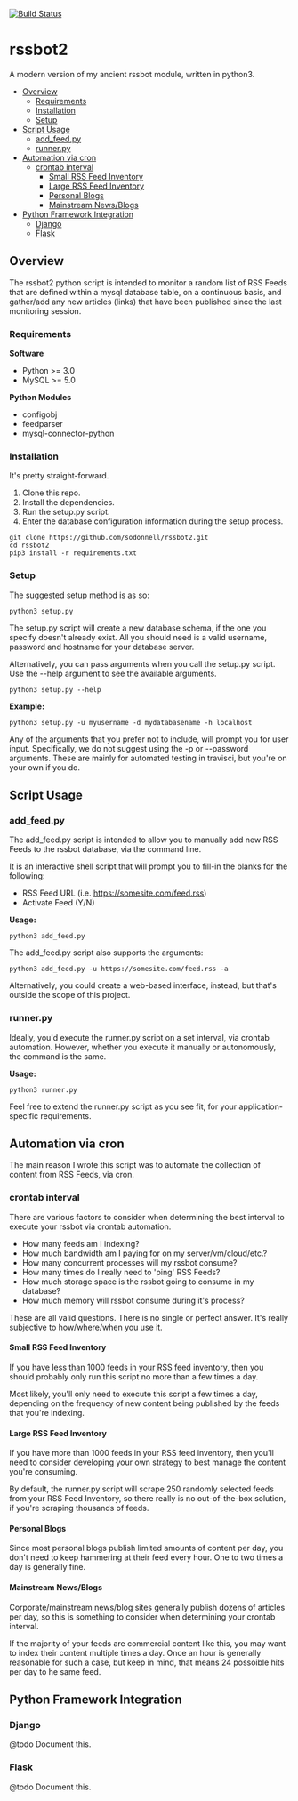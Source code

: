[![Build Status](https://travis-ci.org/sodonnell/rssbot2.svg?branch=development)](https://travis-ci.org/sodonnell/rssbot2)

# rssbot2 

A modern version of my ancient rssbot module, written in python3.

<!-- TOC -->
- [Overview](#overview)
  - [Requirements](#requirements)
  - [Installation](#installation)
  - [Setup](#setup)
- [Script Usage](#script-usage)
  - [add_feed.py](#addfeedpy)
  - [runner.py](#runnerpy)
- [Automation via cron](#automation-via-cron)
  - [crontab interval](#crontab-interval)
    - [Small RSS Feed Inventory](#small-rss-feed-inventory)
    - [Large RSS Feed Inventory](#large-rss-feed-inventory)
    - [Personal Blogs](#personal-blogs)
    - [Mainstream News/Blogs](#mainstream-newsblogs)
- [Python Framework Integration](#python-framework-integration)
  - [Django](#django)
  - [Flask](#flask)
<!-- /TOC -->

## Overview

The rssbot2 python script is intended to monitor a random list of RSS Feeds that are defined within a mysql database table, on a continuous basis, and gather/add any new articles (links) that have been published since the last monitoring session.

### Requirements

**Software**

* Python >= 3.0
* MySQL >= 5.0

**Python Modules**

* configobj
* feedparser
* mysql-connector-python

### Installation

It's pretty straight-forward.

1) Clone this repo.
2) Install the dependencies.
3) Run the setup.py script.
4) Enter the database configuration information during the setup process.

```
git clone https://github.com/sodonnell/rssbot2.git
cd rssbot2
pip3 install -r requirements.txt
```

### Setup

The suggested setup method is as so:

```
python3 setup.py
```

The setup.py script will create a new database schema, if the one you specify doesn't already exist. All you should need is a valid username, password and hostname for your database server.

Alternatively, you can pass arguments when you call the setup.py script. Use the --help argument to see the available arguments.

```
python3 setup.py --help
```

**Example:**

```
python3 setup.py -u myusername -d mydatabasename -h localhost
```

Any of the arguments that you prefer not to include, will prompt you for user input. Specifically, we do not suggest using the -p or --password arguments. These are mainly for automated testing in travisci, but you're on your own if you do.

## Script Usage

### add_feed.py

The add_feed.py script is intended to allow you to manually add new RSS Feeds to the rssbot database, via the command line.

It is an interactive shell script that will prompt you to fill-in the blanks for the following:

* RSS Feed URL (i.e. https://somesite.com/feed.rss)
* Activate Feed (Y/N)

**Usage:**

```
python3 add_feed.py
```

The add_feed.py script also supports the arguments:

```
python3 add_feed.py -u https://somesite.com/feed.rss -a
```

Alternatively, you could create a web-based interface, instead, but that's outside the scope of this project.

### runner.py

Ideally, you'd execute the runner.py script on a set interval, via crontab automation. However, whether you execute it manually or autonomously, the command is the same.

**Usage:**

```
python3 runner.py
```

Feel free to extend the runner.py script as you see fit, for your application-specific requirements.

## Automation via cron

The main reason I wrote this script was to automate the collection of content from RSS Feeds, via cron.

### crontab interval

There are various factors to consider when determining the best interval to execute your rssbot via crontab automation.

* How many feeds am I indexing?
* How much bandwidth am I paying for on my server/vm/cloud/etc.?
* How many concurrent processes will my rssbot consume?
* How many times do I really need to 'ping' RSS Feeds?
* How much storage space is the rssbot going to consume in my database?
* How much memory will rssbot consume during it's process?

These are all valid questions. There is no single or perfect answer. It's really subjective to how/where/when you use it.

#### Small RSS Feed Inventory

If you have less than 1000 feeds in your RSS feed inventory, then you should probably only run this script no more than a few times a day. 

Most likely, you'll only need to execute this script a few times a day, depending on the frequency of new content being published by the feeds that you're indexing.

#### Large RSS Feed Inventory

If you have more than 1000 feeds in your RSS feed inventory, then you'll need to consider developing your own strategy to best manage the content you're consuming.

By default, the runner.py script will scrape 250 randomly selected feeds from your RSS Feed Inventory, so there really is no out-of-the-box solution, if you're scraping thousands of feeds.

#### Personal Blogs

Since most personal blogs publish limited amounts of content per day, you don't need to keep hammering at their feed every hour. One to two times a day is generally fine.

#### Mainstream News/Blogs

Corporate/mainstream news/blog sites generally publish dozens of articles per day, so this is something to consider when determining your crontab interval. 

If the majority of your feeds are commercial content like this, you may want to index their content multiple times a day. Once an hour is generally reasonable for such a case, but keep in mind, that means 24 possoible hits per day to he same feed.

## Python Framework Integration

### Django

@todo Document this.

### Flask

@todo Document this.
